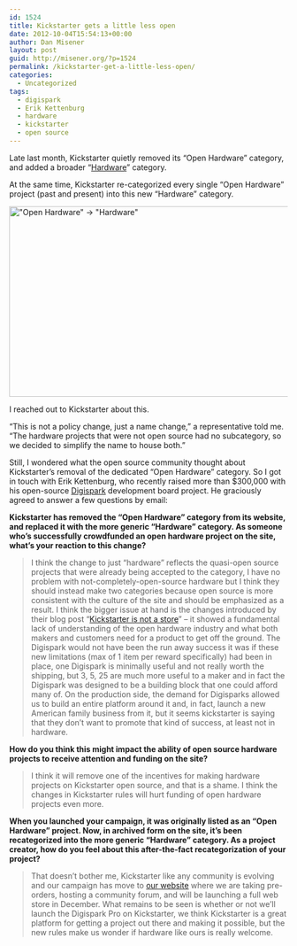 ```yaml
---
id: 1524
title: Kickstarter gets a little less open
date: 2012-10-04T15:54:13+00:00
author: Dan Misener
layout: post
guid: http://misener.org/?p=1524
permalink: /kickstarter-get-a-little-less-open/
categories:
  - Uncategorized
tags:
  - digispark
  - Erik Kettenburg
  - hardware
  - kickstarter
  - open source
---
```

Late last month, Kickstarter quietly removed its &#8220;Open Hardware&#8221; category, and added a broader &#8220;[Hardware](http://www.kickstarter.com/discover/categories/hardware)&#8221; category.

At the same time, Kickstarter re-categorized every single &#8220;Open Hardware&#8221; project (past and present) into this new &#8220;Hardware&#8221; category.

<img src="http://misener.org/wp-content/uploads/2012/10/Open-Hardware-528x344.png" alt="&quot;Open Hardware&quot; -> &quot;Hardware&quot;" title="&quot;Open Hardware&quot; -> &quot;Hardware&quot;" width="528" height="344" class="alignnone size-medium wp-image-1527" srcset="/wordpress/wp-content/uploads/2012/10/Open-Hardware-528x344.png 528w, /wordpress/wp-content/uploads/2012/10/Open-Hardware.png 1004w" sizes="(max-width: 528px) 100vw, 528px" />

I reached out to Kickstarter about this.

&#8220;This is not a policy change, just a name change,&#8221; a representative told me. &#8220;The hardware projects that were not open source had no subcategory, so we decided to simplify the name to house both.&#8221;

Still, I wondered what the open source community thought about Kickstarter&#8217;s removal of the dedicated &#8220;Open Hardware&#8221; category. So I got in touch with Erik Kettenburg, who recently raised more than $300,000 with his open-source [Digispark](http://www.kickstarter.com/projects/digistump/digispark-the-tiny-arduino-enabled-usb-dev-board) development board project. He graciously agreed to answer a few questions by email:

**Kickstarter has removed the &#8220;Open Hardware&#8221; category from its website, and replaced it with the more generic &#8220;Hardware&#8221; category. As someone who&#8217;s successfully crowdfunded an open hardware project on the site, what&#8217;s your reaction to this change?**

> I think the change to just &#8220;hardware&#8221; reflects the quasi-open source projects that were already being accepted to the category, I have no problem with not-completely-open-source hardware but I think they should instead make two categories because open source is more consistent with the culture of the site and should be emphasized as a result. I think the bigger issue at hand is the changes introduced by their blog post &#8220;[Kickstarter is not a store](http://www.kickstarter.com/blog/kickstarter-is-not-a-store)&#8221; &#8211; it showed a fundamental lack of understanding of the open hardware industry and what both makers and customers need for a product to get off the ground. The Digispark would not have been the run away success it was if these new limitations (max of 1 item per reward specifically) had been in place, one Digispark is minimally useful and not really worth the shipping, but 3, 5, 25 are much more useful to a maker and in fact the Digispark was designed to be a building block that one could afford many of. On the production side, the demand for Digisparks allowed us to build an entire platform around it and, in fact, launch a new American family business from it, but it seems kickstarter is saying that they don&#8217;t want to promote that kind of success, at least not in hardware.

**How do you think this might impact the ability of open source hardware projects to receive attention and funding on the site?**

> I think it will remove one of the incentives for making hardware projects on Kickstarter open source, and that is a shame. I think the changes in Kickstarter rules will hurt funding of open hardware projects even more.

**When you launched your campaign, it was originally listed as an &#8220;Open Hardware&#8221; project. Now, in archived form on the site, it&#8217;s been recategorized into the more generic &#8220;Hardware&#8221; category. As a project creator, how do you feel about this after-the-fact recategorization of your project?**

> That doesn&#8217;t bother me, Kickstarter like any community is evolving and our campaign has move to [our website](http://digistump.com) where we are taking pre-orders, hosting a community forum, and will be launching a full web store in December. What remains to be seen is whether or not we&#8217;ll launch the Digispark Pro on Kickstarter, we think Kickstarter is a great platform for getting a project out there and making it possible, but the new rules make us wonder if hardware like ours is really welcome.